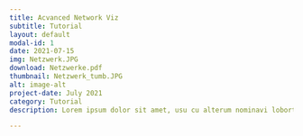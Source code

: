 ```yaml
---
title: Acvanced Network Viz
subtitle: Tutorial
layout: default
modal-id: 1
date: 2021-07-15
img: Netzwerk.JPG
download: Netzwerke.pdf
thumbnail: Netzwerk_tumb.JPG
alt: image-alt
project-date: July 2021
category: Tutorial
description: Lorem ipsum dolor sit amet, usu cu alterum nominavi lobortis. At duo novum diceret. Tantas apeirian vix et, usu sanctus postulant inciderint ut, populo diceret necessitatibus in vim. Cu eum dicam feugiat noluisse.

---
```

